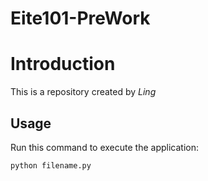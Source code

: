# Eite101-PreWork

# Introduction


This is a repository created by *Ling*


## Usage


Run this command to execute the application:


`python filename.py`
